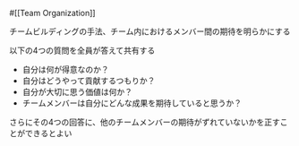 #[[Team Organization]]

チームビルディングの手法、チーム内におけるメンバー間の期待を明らかにする

以下の4つの質問を全員が答えて共有する

- 自分は何が得意なのか？
- 自分はどうやって貢献するつもりか？
- 自分が大切に思う価値は何か？
- チームメンバーは自分にどんな成果を期待していると思うか？

さらにその4つの回答に、他のチームメンバーの期待がずれていないかを正すことができるとよい